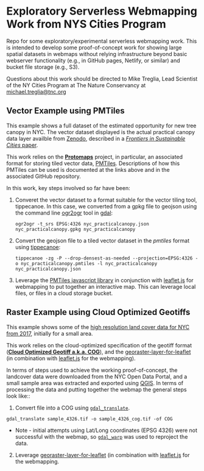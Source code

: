 # Exploratory Serverless Webmapping Work from NYS Cities Program
Repo for some exploratory/experimental serverless webmapping work. This is intended to develop some proof-of-concept work for showing large spatial datasets in webmaps without relying infrastructure beyond basic webserver functionality (e.g., in GitHub pages, Netlify, or similar) and bucket file storage (e.g., S3).

Questions about this work should be directed to Mike Treglia, Lead Scientist of the NY Cities Program at The Nature Conservancy at [michael.treglia@tnc.org](mailto:michael.treglia@tnc.org)

## Vector Example using PMTiles
This example shows a full dataset of the estimated opportunity for new tree canopy in NYC. The vector dataset displayed is the actual practical canopy data layer availble from [Zenodo](https://zenodo.org/record/6547492), described in a [*Frontiers in Sustainable Cities* paper](https://www.frontiersin.org/articles/10.3389/frsc.2022.944823/full). 

This work relies on the [**Protomaps**](https://protomaps.com/) project, in particular, an associated format for storing tiled vector data, [PMTiles](https://protomaps.com/docs/pmtiles). Descriptions of how this PMTiles can be used is documented at the links above and in the associated GitHub repository.

In this work, key steps involved so far have been:
1.  Converet the vector dataset to a format suitable for the vector tiling tool, tippecanoe. In this case, we converted from a gpkg file to  geojson using the command line [ogr2ogr](https://gdal.org/programs/ogr2ogr.html) tool in [gdal](https://gdal.org/):

    `ogr2ogr -t_srs EPSG:4326 nyc_practicalcanopy.json nyc_practicalcanopy.gpkg nyc_practicalcanopy`

2. Convert the geojson file to a tiled vector dataset in the *pmtiles* format using [tippecanoe](https://github.com/felt/tippecanoe):

    `tippecanoe -zg -P --drop-densest-as-needed --projection=EPSG:4326 -o nyc_practicalcanopy.pmtiles -l nyc_practicalcanopy nyc_practicalcanopy.json`
    
3. Leverage the [PMTiles javascript library](https://www.npmjs.com/package/pmtiles) in conjunction with [leaflet.js](https://leafletjs.com/) for webmapping to put together an interactive map. This can leverage local files, or files in a cloud storage bucket.
    

## Raster Example using Cloud Optimized Geotiffs

This example shows some of the [high resolution land cover data for NYC from 2017](https://data.cityofnewyork.us/Environment/Land-Cover-Raster-Data-2017-6in-Resolution/he6d-2qns), initially for a small area. 

This work relies on the cloud-optimized specification of the geotiff format ([**Cloud Optimized Geotiff a.k.a. COG**](https://www.cogeo.org/)), and the [georaster-layer-for-leaflet](https://github.com/geotiff/georaster-layer-for-leaflet) (in combination with [leaflet.js](https://leafletjs.com/) for the webmapping).

In terms of steps used to achieve the working proof-of-concept, the landcover data were downloaded from the NYC Open Data Portal, and a small sample area was extracted and exported using [QGIS](https://qgis.org/). In terms of processing the data and putting together the webmap the general steps look like::

1. Convert file into a COG using [`gdal_translate`](https://gdal.org/programs/gdal_translate.html). 

  `gdal_translate sample_4326.tif -o sample_4326_cog.tif -of COG`
  * Note - initial attempts using Lat/Long coordinates (EPSG 4326) were not successful with the webmap, so [`gdal_warp`](https://gdal.org/programs/gdalwarp.html) was used to reproject the data.
  
2. Leverage [georaster-layer-for-leaflet](https://github.com/geotiff/georaster-layer-for-leaflet) (in combination with [leaflet.js](https://leafletjs.com/) for the webmapping.


